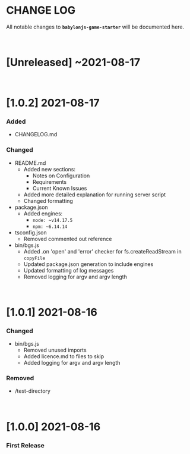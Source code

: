 # CHANGE LOG
All notable changes to **`babylonjs-game-starter`** will be documented here.

<br/>

# [Unreleased] ~2021-08-17

<br/>

# [1.0.2] 2021-08-17
### Added
- CHANGELOG.md
### Changed
- README.md
  - Added new sections:
    - Notes on Configuration
    - Requirements
    - Current Known Issues
  - Added more detailed explanation for running server script
  - Changed formatting
- package.json
  - Added engines:
    - `node: ~v14.17.5`
    - `npm: ~6.14.14`
- tsconfig.json
  - Removed commented out reference
- bin/bgs.js
  - Added .on 'open' and 'error' checker for fs.createReadStream in `copyFile`
  - Updated package.json generation to include engines
  - Updated formatting of log messages
  - Removed logging for argv and argv length

<br/>

# [1.0.1] 2021-08-16
### Changed
- bin/bgs.js
  - Removed unused imports
  - Added licence.md to files to skip
  - Added logging for argv and argv length

### Removed
- /test-directory

<br/>

# [1.0.0] 2021-08-16
### First Release
